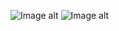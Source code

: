 ![Image alt](https://github.com/{username}/{repository}/raw/{branch}/{path}/image.png)
![Image alt](https://github.com/carpeat/Test/tree/master/documentation/dresses.png)
